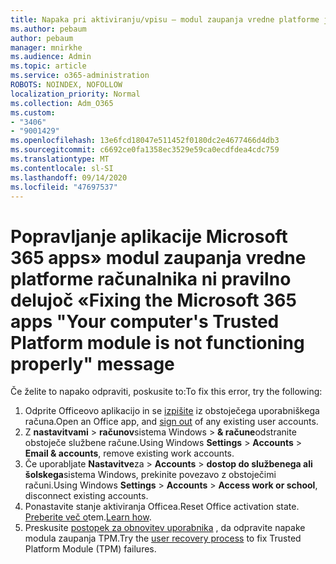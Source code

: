 ```yaml
---
title: Napaka pri aktiviranju/vpisu – modul zaupanja vredne platforme je bil okvarjen
ms.author: pebaum
author: pebaum
manager: mnirkhe
ms.audience: Admin
ms.topic: article
ms.service: o365-administration
ROBOTS: NOINDEX, NOFOLLOW
localization_priority: Normal
ms.collection: Adm_O365
ms.custom:
- "3406"
- "9001429"
ms.openlocfilehash: 13e6fcd18047e511452f0180dc2e4677466d4db3
ms.sourcegitcommit: c6692ce0fa1358ec3529e59ca0ecdfdea4cdc759
ms.translationtype: MT
ms.contentlocale: sl-SI
ms.lasthandoff: 09/14/2020
ms.locfileid: "47697537"
---
```

# <a name="fixing-the-microsoft-365-apps-your-computers-trusted-platform-module-is-not-functioning-properly-message"></a><span data-ttu-id="b3d09-102">Popravljanje aplikacije Microsoft 365 apps» modul zaupanja vredne platforme računalnika ni pravilno delujoč «</span><span class="sxs-lookup"><span data-stu-id="b3d09-102">Fixing the Microsoft 365 apps "Your computer's Trusted Platform module is not functioning properly" message</span></span>

<span data-ttu-id="b3d09-103">Če želite to napako odpraviti, poskusite to:</span><span class="sxs-lookup"><span data-stu-id="b3d09-103">To fix this error, try the following:</span></span>

1. <span data-ttu-id="b3d09-104">Odprite Officeovo aplikacijo in se [izpišite](https://support.office.com/article/5a20dc11-47e9-4b6f-945d-478cb6d92071) iz obstoječega uporabniškega računa.</span><span class="sxs-lookup"><span data-stu-id="b3d09-104">Open an Office app, and [sign out](https://support.office.com/article/5a20dc11-47e9-4b6f-945d-478cb6d92071) of any existing user accounts.</span></span>   
2. <span data-ttu-id="b3d09-105">Z **nastavitvami**  >  **računov**sistema Windows  >  **& račune**odstranite obstoječe službene račune.</span><span class="sxs-lookup"><span data-stu-id="b3d09-105">Using Windows **Settings** > **Accounts** > **Email & accounts**, remove existing work accounts.</span></span> 
3. <span data-ttu-id="b3d09-106">Če uporabljate **Nastavitve**za  >  **Accounts**  >  **dostop do službenega ali šolskega**sistema Windows, prekinite povezavo z obstoječimi računi.</span><span class="sxs-lookup"><span data-stu-id="b3d09-106">Using Windows **Settings** > **Accounts** > **Access work or school**, disconnect existing accounts.</span></span> 
4. <span data-ttu-id="b3d09-107">Ponastavite stanje aktiviranja Officea.</span><span class="sxs-lookup"><span data-stu-id="b3d09-107">Reset Office activation state.</span></span> <span data-ttu-id="b3d09-108">[Preberite več o](https://docs.microsoft.com/office365/troubleshoot/activation/reset-office-365-proplus-activation-state
)tem.</span><span class="sxs-lookup"><span data-stu-id="b3d09-108">[Learn how](https://docs.microsoft.com/office365/troubleshoot/activation/reset-office-365-proplus-activation-state
).</span></span>
5. <span data-ttu-id="b3d09-109">Preskusite [postopek za obnovitev uporabnika](https://docs.microsoft.com/office365/troubleshoot/administration/connection-issue-when-sign-in-office-2016#symptom-2) , da odpravite napake modula zaupanja TPM.</span><span class="sxs-lookup"><span data-stu-id="b3d09-109">Try the [user recovery process](https://docs.microsoft.com/office365/troubleshoot/administration/connection-issue-when-sign-in-office-2016#symptom-2) to fix Trusted Platform Module (TPM) failures.</span></span>